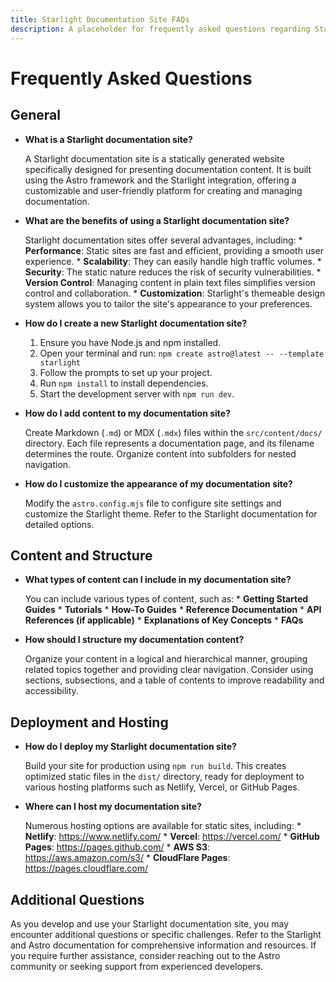 ```yaml
---
title: Starlight Documentation Site FAQs
description: A placeholder for frequently asked questions regarding Starlight documentation sites and their usage. 
---
```


# Frequently Asked Questions 

## General

* **What is a Starlight documentation site?**

    A Starlight documentation site is a statically generated website specifically designed for presenting documentation content. It is built using the Astro framework and the Starlight integration, offering a customizable and user-friendly platform for creating and managing documentation. 

* **What are the benefits of using a Starlight documentation site?**

    Starlight documentation sites offer several advantages, including:
        * **Performance**: Static sites are fast and efficient, providing a smooth user experience.
        * **Scalability**: They can easily handle high traffic volumes.
        * **Security**: The static nature reduces the risk of security vulnerabilities.
        * **Version Control**: Managing content in plain text files simplifies version control and collaboration.
        * **Customization**:  Starlight's themeable design system allows you to tailor the site's appearance to your preferences.

* **How do I create a new Starlight documentation site?**

    1. Ensure you have Node.js and npm installed.
    2. Open your terminal and run: `npm create astro@latest -- --template starlight`
    3. Follow the prompts to set up your project.
    4. Run `npm install` to install dependencies.
    5. Start the development server with `npm run dev`.

* **How do I add content to my documentation site?**

    Create Markdown (`.md`) or MDX (`.mdx`) files within the `src/content/docs/` directory. Each file represents a documentation page, and its filename determines the route. Organize content into subfolders for nested navigation. 

* **How do I customize the appearance of my documentation site?**

    Modify the `astro.config.mjs` file to configure site settings and customize the Starlight theme. Refer to the Starlight documentation for detailed options. 

## Content and Structure 

* **What types of content can I include in my documentation site?** 

    You can include various types of content, such as:
        * **Getting Started Guides**
        * **Tutorials**
        * **How-To Guides**
        * **Reference Documentation**
        * **API References (if applicable)**
        * **Explanations of Key Concepts** 
        * **FAQs**

* **How should I structure my documentation content?**

    Organize your content in a logical and hierarchical manner, grouping related topics together and providing clear navigation. Consider using sections, subsections, and a table of contents to improve readability and accessibility. 

## Deployment and Hosting

* **How do I deploy my Starlight documentation site?**

    Build your site for production using `npm run build`. This creates optimized static files in the `dist/` directory, ready for deployment to various hosting platforms such as Netlify, Vercel, or GitHub Pages. 

* **Where can I host my documentation site?**

    Numerous hosting options are available for static sites, including:
        * **Netlify**: https://www.netlify.com/
        * **Vercel**: https://vercel.com/
        * **GitHub Pages**: https://pages.github.com/ 
        * **AWS S3**: https://aws.amazon.com/s3/
        * **CloudFlare Pages**: https://pages.cloudflare.com/ 

## Additional Questions

As you develop and use your Starlight documentation site, you may encounter additional questions or specific challenges. Refer to the Starlight and Astro documentation for comprehensive information and resources. If you require further assistance, consider reaching out to the Astro community or seeking support from experienced developers. 
